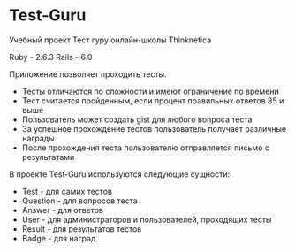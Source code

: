 # Test-Guru

Учебный проект Тест гуру онлайн-школы Thinknetica

Ruby - 2.6.3
Rails - 6.0

Приложение позволяет проходить тесты.

* Тесты отличаются по сложности и имеют ограничение по времени
* Тест считается пройденным, если процент правильных ответов 85 и выше
* Пользователь может создать gist для любого вопроса теста
* За успешное прохождение тестов пользователь получает различные награды
* После прохождения теста пользователю отправляется письмо с результатами

В проекте Test-Guru используются следующие сущности:

* Test - для самих тестов
* Question - для вопросов теста
* Answer - для ответов
* User - для администраторов и пользователей, проходящих тесты
* Result - для результатов тестов
* Badge - для наград
